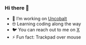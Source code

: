 ### Hi there 👋

- 🚀 I’m working on [Uncobalt](https://uncobalt.com)
- 🤓 Learning coding along the way
- 🐦 You can reach out to me on [X](https://x.com/fialaerik)
- ⚡️ Fun fact: Trackpad over mouse
